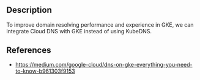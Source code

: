 # 

## Description 

To improve domain resolving performance and experience in GKE, we can integrate Cloud DNS with GKE instead of using KubeDNS.



## References

- https://medium.com/google-cloud/dns-on-gke-everything-you-need-to-know-b961303f9153